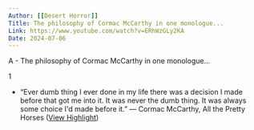 ```yaml
---
Author: [[Desert Horror]]
Title: The philosophy of Cormac McCarthy in one monologue...
Link: https://www.youtube.com/watch?v=ERhWzGLy2KA
Date: 2024-07-06
---
```

A - The philosophy of Cormac McCarthy in one monologue...

1
- “Ever dumb thing I ever done in my life there was a decision I made before that got me into it. It was never the dumb thing. It was always some choice I'd made before it.” ― Cormac McCarthy, All the Pretty Horses ([View Highlight](https://read.readwise.io/read/01h41nysc91ep4q3z9nt0xzk63))
